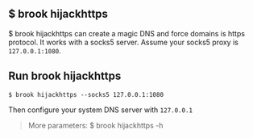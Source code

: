 ## $ brook hijackhttps

$ brook hijackhttps can create a magic DNS and force domains is https protocol. It works with a socks5 server. Assume your socks5 proxy is `127.0.0.1:1080`.

## Run brook hijackhttps

```
$ brook hijackhttps --socks5 127.0.0.1:1080
```

Then configure your system DNS server with `127.0.0.1`

> More parameters: $ brook hijackhttps -h

